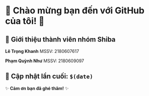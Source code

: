 # 🌟 Chào mừng bạn đến với GitHub của tôi! 🌟

## 👤 Giới thiệu thành viên nhóm Shiba

**Lê Trọng Khanh**      MSSV: 2180607617<p>
**Phạm Quỳnh Như**      MSSV: 2180609097
## 📅 Cập nhật lần cuối: `$(date)`

✨ **Cảm ơn bạn đã ghé thăm!** ✨

